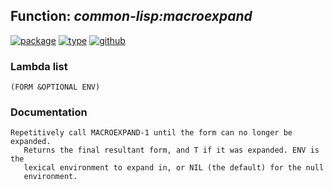 ## Function: ***common-lisp:macroexpand***
[![package](https://img.shields.io/badge/Package-COMMON--LISP-5f9ea0.svg?style=social&colorA=999999)](../) [![type](https://img.shields.io/badge/Type-Function-5f9ea0.svg?style=social&colorA=999999)](../#function) [![github](https://img.shields.io/badge/GitHub-View_the_source-5f9ea0.svg?style=social&colorA=999999&logo=github)](https://github.com/sbcl/sbcl/blob/master/src/code/macroexpand.lisp/) 
### Lambda list
```
(FORM &OPTIONAL ENV)
```
### Documentation
```
Repetitively call MACROEXPAND-1 until the form can no longer be expanded.
   Returns the final resultant form, and T if it was expanded. ENV is the
   lexical environment to expand in, or NIL (the default) for the null
   environment.
```
